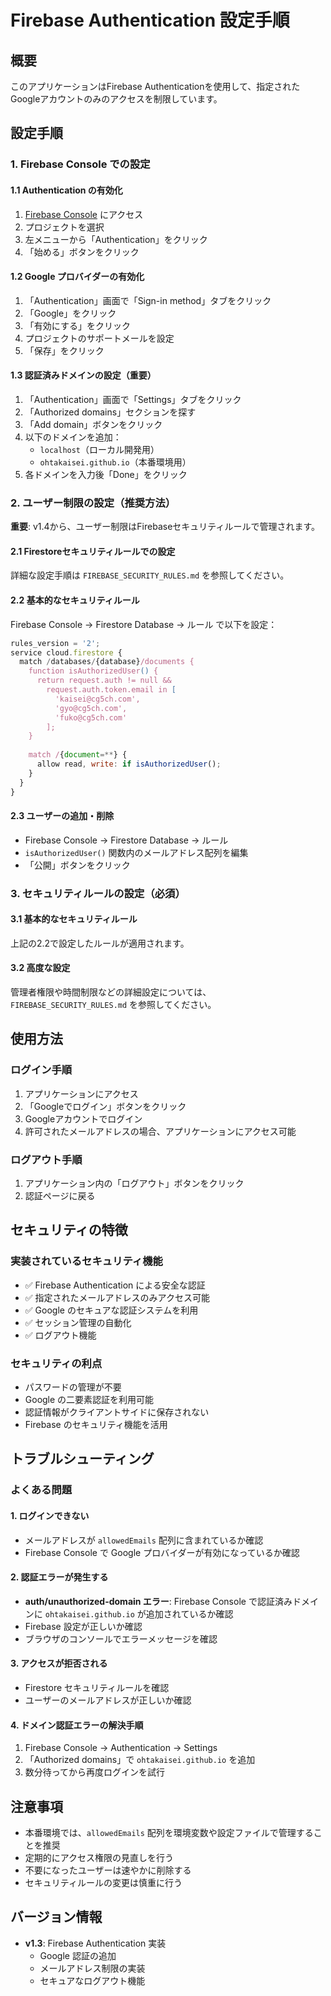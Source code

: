 # Firebase Authentication 設定手順

## 概要
このアプリケーションはFirebase Authenticationを使用して、指定されたGoogleアカウントのみのアクセスを制限しています。

## 設定手順

### 1. Firebase Console での設定

#### 1.1 Authentication の有効化
1. [Firebase Console](https://console.firebase.google.com/) にアクセス
2. プロジェクトを選択
3. 左メニューから「Authentication」をクリック
4. 「始める」ボタンをクリック

#### 1.2 Google プロバイダーの有効化
1. 「Authentication」画面で「Sign-in method」タブをクリック
2. 「Google」をクリック
3. 「有効にする」をクリック
4. プロジェクトのサポートメールを設定
5. 「保存」をクリック

#### 1.3 認証済みドメインの設定（重要）
1. 「Authentication」画面で「Settings」タブをクリック
2. 「Authorized domains」セクションを探す
3. 「Add domain」ボタンをクリック
4. 以下のドメインを追加：
   - `localhost`（ローカル開発用）
   - `ohtakaisei.github.io`（本番環境用）
5. 各ドメインを入力後「Done」をクリック

### 2. ユーザー制限の設定（推奨方法）

**重要**: v1.4から、ユーザー制限はFirebaseセキュリティルールで管理されます。

#### 2.1 Firestoreセキュリティルールでの設定
詳細な設定手順は `FIREBASE_SECURITY_RULES.md` を参照してください。

#### 2.2 基本的なセキュリティルール
Firebase Console → Firestore Database → ルール で以下を設定：

```javascript
rules_version = '2';
service cloud.firestore {
  match /databases/{database}/documents {
    function isAuthorizedUser() {
      return request.auth != null && 
        request.auth.token.email in [
          'kaisei@cg5ch.com',
          'gyo@cg5ch.com',
          'fuko@cg5ch.com'
        ];
    }
    
    match /{document=**} {
      allow read, write: if isAuthorizedUser();
    }
  }
}
```

#### 2.3 ユーザーの追加・削除
- Firebase Console → Firestore Database → ルール
- `isAuthorizedUser()` 関数内のメールアドレス配列を編集
- 「公開」ボタンをクリック

### 3. セキュリティルールの設定（必須）

#### 3.1 基本的なセキュリティルール
上記の2.2で設定したルールが適用されます。

#### 3.2 高度な設定
管理者権限や時間制限などの詳細設定については、`FIREBASE_SECURITY_RULES.md` を参照してください。

## 使用方法

### ログイン手順
1. アプリケーションにアクセス
2. 「Googleでログイン」ボタンをクリック
3. Googleアカウントでログイン
4. 許可されたメールアドレスの場合、アプリケーションにアクセス可能

### ログアウト手順
1. アプリケーション内の「ログアウト」ボタンをクリック
2. 認証ページに戻る

## セキュリティの特徴

### 実装されているセキュリティ機能
- ✅ Firebase Authentication による安全な認証
- ✅ 指定されたメールアドレスのみアクセス可能
- ✅ Google のセキュアな認証システムを利用
- ✅ セッション管理の自動化
- ✅ ログアウト機能

### セキュリティの利点
- パスワードの管理が不要
- Google の二要素認証を利用可能
- 認証情報がクライアントサイドに保存されない
- Firebase のセキュリティ機能を活用

## トラブルシューティング

### よくある問題

#### 1. ログインできない
- メールアドレスが `allowedEmails` 配列に含まれているか確認
- Firebase Console で Google プロバイダーが有効になっているか確認

#### 2. 認証エラーが発生する
- **auth/unauthorized-domain エラー**: Firebase Console で認証済みドメインに `ohtakaisei.github.io` が追加されているか確認
- Firebase 設定が正しいか確認
- ブラウザのコンソールでエラーメッセージを確認

#### 3. アクセスが拒否される
- Firestore セキュリティルールを確認
- ユーザーのメールアドレスが正しいか確認

#### 4. ドメイン認証エラーの解決手順
1. Firebase Console → Authentication → Settings
2. 「Authorized domains」で `ohtakaisei.github.io` を追加
3. 数分待ってから再度ログインを試行

## 注意事項

- 本番環境では、`allowedEmails` 配列を環境変数や設定ファイルで管理することを推奨
- 定期的にアクセス権限の見直しを行う
- 不要になったユーザーは速やかに削除する
- セキュリティルールの変更は慎重に行う

## バージョン情報

- **v1.3**: Firebase Authentication 実装
  - Google 認証の追加
  - メールアドレス制限の実装
  - セキュアなログアウト機能

